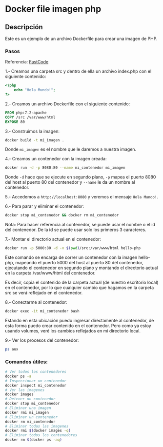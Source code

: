 # Docker file imagen php

## Descripción
Este es un ejemplo de un archivo Dockerfile para crear una imagen de PHP.

### Pasos
Referencia: [FastCode](https://www.youtube.com/watch?v=-XnfBItOBHE)

1.- Creamos una carpeta src y dentro de ella un archivo index.php con el siguiente contenido:
```php
<?php  
    echo "Hola Mundo!"; 
?>
```

2.- Creamos un archivo Dockerfile con el siguiente contenido:
```Dockerfile
FROM php:7.2-apache
COPY /src /var/www/html
EXPOSE 80
```

3.- Construimos la imagen:
```bash
docker build -t mi_imagen .
```
Donde `mi_imagen` es el nombre que le daremos a nuestra imagen.

4.- Creamos un contenedor con la imagen creada:
```bash
docker run -d -p 8080:80 --name mi_contenedor mi_imagen
```
Donde `-d` hace que se ejecute  en segundo plano, `-p` mapea el puerto 8080 del host al puerto 80 del contenedor y `--name` le da un nombre al contenedor.

5.- Accedemos a `http://localhost:8080` y veremos el mensaje `Hola Mundo!`.

6.- Para parar y eliminar el contenedor:
```bash
docker stop mi_contenedor && docker rm mi_contenedor
```
Nota: Para hacer referencia al contenedor, se puede usar el nombre o el id del contenedor. De la id se puede usar solo los primeros 3 caracteres.

7.- Montar el directorio actual en el contenedor:
```bash
docker run -p 5000:80 -d -v $(pwd)/src:/var/www/html hello-php
```
Este comando se encarga de correr un contenedor con la imagen hello-php, mapeando el puerto 5000 del host al puerto 80 del contenedor, ejecutando el contenedor en segundo plano y montando el directorio actual en la carpeta /var/www/html del contenedor.

Es decir, copia el contenido de la carpeta actual (de nuestro escritorio local) en el contenedor, por lo que cualquier cambio que hagamos en la carpeta src se verá reflejado en el contenedor.

8.- Conectarme al contenedor:
```bash
docker exec -it mi_contenedor bash
```
Estando en esta ubicación puedo ingresar directamente al contenedor, de esta forma puedo crear contenido en el contenedor. Pero como ya estoy usando volumes, veré los cambios reflejados en mi directorio local.


9.- Ver los procesos del contenedor:
```bash
ps aux
```


### Comandos útiles:
```bash
# Ver todos los contenedores
docker ps -a
# Inspeccionar un contenedor
docker inspect mi_contenedor
# Ver las imagenes
docker images
# Detener un contenedor
docker stop mi_contenedor
# Eliminar una imagen
docker rmi mi_imagen
# Eliminar un contenedor
docker rm mi_contenedor
# Eliminar todas las imagenes
docker rmi $(docker images -q)
# Eliminar todos los contenedores
docker rm $(docker ps -aq)
```

